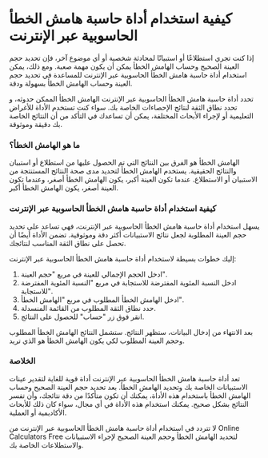 كيفية استخدام أداة حاسبة هامش الخطأ الحاسوبية عبر الإنترنت
==========================================================

إذا كنت تجري استطلاعًا أو استبيانًا لمحادثة شخصية أو أي موضوع آخر، فإن تحديد حجم العينة الصحيح وحساب الهامش الخطأ يمكن أن يكون مهمة صعبة. ومع ذلك، يمكن استخدام أداة حاسبة هامش الخطأ الحاسوبية عبر الإنترنت للمساعدة في تحديد حجم العينة وحساب الهامش الخطأ بسهولة ودقة.

تحدد أداة حاسبة هامش الخطأ الحاسوبية عبر الإنترنت الهامش الخطأ الممكن حدوثه، و تحدد نطاق الثقة لنتائج الإحصاءات الخاصة بك. سواء كنت تستخدم الأداة للأغراض التعليمية أو لإجراء الأبحاث المختلفة، يمكن أن تساعدك في التأكد من أن النتائج الخاصة بك دقيقة وموثوقة.

### ما هو الهامش الخطأ؟

الهامش الخطأ هو الفرق بين النتائج التي تم الحصول عليها من استطلاع أو استبيان والنتائج الحقيقية. يستخدم الهامش الخطأ لتحديد مدى صحة النتائج المستنتجة من الاستبيان أو الاستطلاع. عندما تكون العينة أكبر، يكون الهامش الخطأ أصغر، وعندما تكون العينة أصغر، يكون الهامش الخطأ أكبر.

### كيفية استخدام أداة حاسبة هامش الخطأ الحاسوبية عبر الإنترنت

يسهل استخدام أداة حاسبة هامش الخطأ الحاسوبية عبر الإنترنت، فهي تساعد على تحديد حجم العينة المطلوبة لجعل نتائج الاستبيانات أكثر دقة وموثوقية. تضمن الأداة أيضًا أن تحصل على نطاق الثقة المناسب لنتائجك.

إليك خطوات بسيطة لاستخدام أداة حاسبة هامش الخطأ الحاسوبية عبر الإنترنت:

1. ادخل الحجم الإجمالي للعينة في مربع "حجم العينة".
2. ادخل النسبة المئوية المفترضة للاستجابة في مربع "النسبة المئوية المفترضة للاستجابة".
3. ادخل الهامش الخطأ المطلوب في مربع "الهامش الخطأ".
4. حدد نطاق الثقة المطلوب من القائمة المنسدلة.
5. انقر فوق زر "حساب" للحصول على النتائج.

بعد الانتهاء من إدخال البيانات، ستظهر النتائج. ستشمل النتائج الهامش الخطأ المطلوب وحجم العينة المطلوب لكي يكون الهامش الخطأ هو الذي تريد.

### الخلاصة

تعد أداة حاسبة هامش الخطأ الحاسوبية عبر الإنترنت أداة قوية للغاية لتقدير عينات الاستبيانات الخاصة بك وتحديد الهامش الخطأ. بعد تحديد حجم العينة الصحيح وحساب الهامش الخطأ باستخدام هذه الأداة، يمكنك أن تكون متأكدًا من دقة نتائجك، وأن تفسر النتائج بشكل صحيح. يمكنك استخدام هذه الأداة في أي مجال، سواء كان ذلك للأبحاث الأكاديمية أو العملية.

لا تتردد في استخدام أداة حاسبة هامش الخطأ الحاسوبية عبر الإنترنت من Online Calculators Free لتحديد الهامش الخطأ وحجم العينة الصحيح لإجراء الاستبيانات والاستطلاعات الخاصة بك.